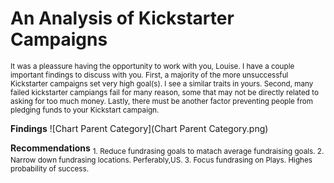 # An Analysis of Kickstarter Campaigns
<sub> It was a pleassure having the opportunity to work with you, Louise. I have a couple important findings to discuss with you. First, a majority of the more unsuccessful Kickstarter campaigns set very high goal(s). I see a similar traits in yours. Second, many failed kickstarter campiangs fail for many reason, some that may not be directly related to asking for too much money. Lastly, there must be another factor preventing people from pledging funds to your Kickstart campaign.</sub>

**Findings**
 ![Chart Parent Category](Chart Parent Category.png)
 
**Recommendations**
<sub> 
    1. Reduce fundrasing goals to matach average fundraising goals.
    2. Narrow down fundrasing locations. Perferably,US.
    3. Focus fundrasing on Plays. Highes probability of success.
</sub>
